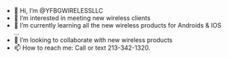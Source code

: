 - 👋 Hi, I’m @YFBGWIRELESSLLC
- 👀 I’m interested in meeting new wireless clients
- 🌱 I’m currently learning all the new wireless products for Androids & IOS ...
- 💞️ I’m looking to collaborate with new wireless products
- 📫 How to reach me: Call or text 213-342-1320.

<!---
YFBGWIRELESSLLC/YFBGWIRELESSLLC is a ✨ special ✨ repository because its `README.md` (this file) appears on your GitHub profile.
You can click the Preview link to take a look at your changes.
--->
